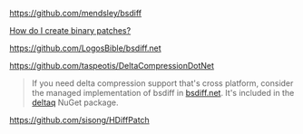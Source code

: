 https://github.com/mendsley/bsdiff

[How do I create binary patches?](https://stackoverflow.com/questions/1945075/how-do-i-create-binary-patches)

https://github.com/LogosBible/bsdiff.net

https://github.com/taspeotis/DeltaCompressionDotNet

> If you need delta compression support that's cross platform, consider the managed implementation of bsdiff in [bsdiff.net](https://github.com/LogosBible/bsdiff.net).
> It's included in the [deltaq](https://www.nuget.org/packages/deltaq/) NuGet package.

https://github.com/sisong/HDiffPatch
